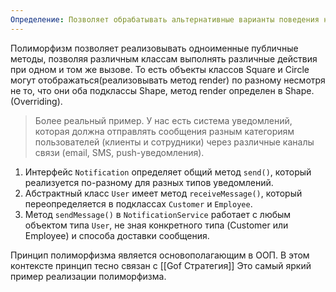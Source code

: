 ```yaml
---
Определение: Позволяет обрабатывать альтернативные варианты поведения на основе типа. При этом, альтернативные реализации приводятся к обобщенному интерфейсу.
---
```

Полиморфизм позволяет реализовывать одноименные публичные методы, позволяя различным классам выполнять различные действия при одном и том же вызове. То есть объекты классов Square и Circle могут отображаться(реализовывать метод render) по разному несмотря не то, что они оба подклассы Shape, метод render определен в Shape. (Overriding).

> Более реальный пример. У нас есть система уведомлений, которая должна отправлять сообщения разным категориям пользователей (клиенты и сотрудники) через различные каналы связи (email, SMS, push-уведомления).

1. Интерфейс `Notification` определяет общий метод `send()`, который реализуется по-разному для разных типов уведомлений.
2. Абстрактный класс `User` имеет метод `receiveMessage()`, который переопределяется в подклассах `Customer` и `Employee`.
3. Метод `sendMessage()` в `NotificationService` работает с любым объектом типа `User`, не зная конкретного типа (Customer или Employee) и способа доставки сообщения.

Принцип полиморфизма является основополагающим в ООП. В этом контексте принцип тесно связан с [[Gof Стратегия]] Это самый яркий пример реализации полиморфизма.

